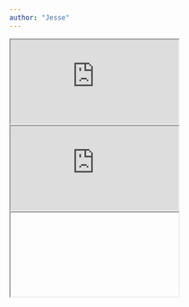 ```yaml
---
author: "Jesse"
---
```


<iframe class="image" src="https://drive.google.com/file/d/1SRZYpgHiY84cdvB_vaM6S7gCrWK5E8t6/preview"></iframe>

<iframe class="image" src="https://drive.google.com/file/d/1iuxCAtjsaKlZI2-0zRY5rIzM3Dguxz7_/preview"></iframe>

<iframe class="image" src="hhttps://drive.google.com/file/d/1VdDMFm6REYZRbzUYgz88bYkHJC3tv4CS/preview"></iframe>